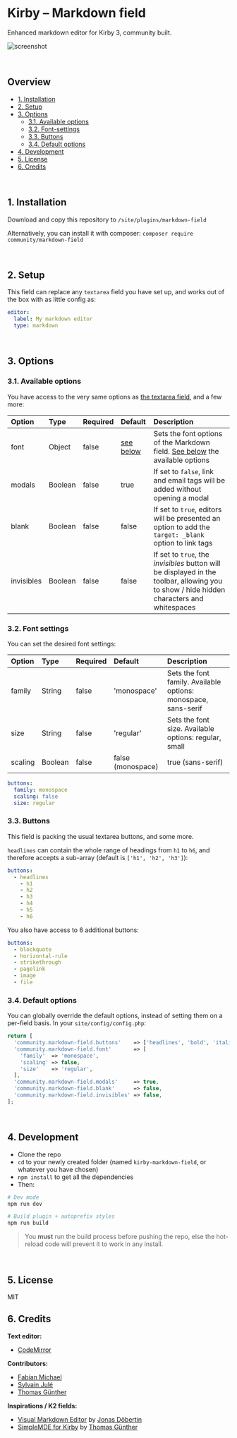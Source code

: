 # Kirby – Markdown field

Enhanced markdown editor for Kirby 3, community built.

![screenshot](https://user-images.githubusercontent.com/14079751/50558980-b3393300-0cf2-11e9-94c0-209b89fa5cdb.jpg)

<br/>

## Overview

- [1. Installation](#1-installation)
- [2. Setup](#2-setup)
- [3. Options](#3-available-options)
  - [3.1. Available options](#31-available-options)
  - [3.2. Font-settings](#32-font-settings)
  - [3.3. Buttons](#33-buttons)
  - [3.4. Default options](#34-default-options)
- [4. Development](#4-development)
- [5. License](#5-license)
- [6. Credits](#6-credits)

<br/>

## 1. Installation

Download and copy this repository to ```/site/plugins/markdown-field```

Alternatively, you can install it with composer: ```composer require community/markdown-field```

<br/>

## 2. Setup

This field can replace any `textarea` field you have set up, and works out of the box with as little config as:

```yaml
editor:
  label: My markdown editor
  type: markdown
```

<br/>

## 3. Options

### 3.1. Available options

You have access to the very same options as [the textarea field](https://nnnnext.getkirby.com/docs/cheatsheet/fields/textarea), and a few more:

| Option | Type | Required | Default | Description |
|:-------|:-----|:---------|:--------|:------------|
| font | Object | false | [see below](#32-font-settings) | Sets the font options of the Markdown field. [See below](#32-font-settings) the available options |
| modals | Boolean | false | true | If set to `false`, link and email tags will be added without opening a modal |
| blank | Boolean | false | false | If set to `true`, editors will be presented an option to add the `target: _blank` option to link tags |
| invisibles | Boolean | false | false | If set to `true`, the *invisibles* button will be displayed in the toolbar, allowing you to show / hide hidden characters and whitespaces |

### 3.2. Font settings

You can set the desired font settings:

| Option | Type | Required | Default | Description |
|:-------|:-----|:---------|:--------|:------------|
| family | String | false | 'monospace' | Sets the font family. Available options: monospace, sans-serif |
| size | String | false | 'regular' | Sets the font size. Available options: regular, small |
| scaling | Boolean | false | false (monospace) | true (sans-serif) | Whether headings should scale from 30px to 16px, or simply turn bold without any scaling |

```yaml
buttons:
  family: monospace
  scaling: false
  size: regular
```

### 3.3. Buttons

This field is packing the usual textarea buttons, and some more.

`headlines` can contain the whole range of headings from `h1` to `h6`, and therefore accepts a sub-array (default is `['h1', 'h2', 'h3']`):

```yaml
buttons:
  - headlines
    - h1 
    - h2
    - h3
    - h4
    - h5
    - h6
```

You also have access to 6 additional buttons:

```yaml
buttons:
  - blockquote
  - horizontal-rule
  - strikethrough
  - pagelink
  - image
  - file
```

### 3.4. Default options

You can globally override the default options, instead of setting them on a per-field basis. In your `site/config/config.php`:

```php
return [
  'community.markdown-field.buttons'    => ['headlines', 'bold', 'italic', 'divider', 'link', 'email', 'code', 'divider', 'ul', 'ol'],
  'community.markdown-field.font'       => [
    'family'  => 'monospace',
    'scaling' => false,
    'size'    => 'regular',
  ],
  'community.markdown-field.modals'     => true,
  'community.markdown-field.blank'      => false,
  'community.markdown-field.invisibles' => false,
];
```

<br/>

## 4. Development

- Clone the repo
- `cd` to your newly created folder (named `kirby-markdown-field`, or whatever you have chosen)
- `npm install` to get all the dependencies
- Then:

```bash
# Dev mode
npm run dev

# Build plugin + autoprefix styles
npm run build
```

> You **must** run the build process before pushing the repo, else the hot-reload code will prevent it to work in any install.


<br/>

## 5. License

MIT

## 6. Credits

**Text editor:**

- [CodeMirror](https://codemirror.net/)

**Contributors:**

- [Fabian Michael](https://github.com/fabianmichael)
- [Sylvain Julé](https://github.com/sylvainjule)
- [Thomas Günther](https://github.com/medienbaecker)

**Inspirations / K2 fields:**

- [Visual Markdown Editor](https://github.com/JonasDoebertin/kirby-visual-markdown) by [Jonas Döbertin](https://github.com/JonasDoebertin)
- [SimpleMDE for Kirby](https://github.com/medienbaecker/kirby-simplemde) by [Thomas Günther](https://github.com/medienbaecker)
